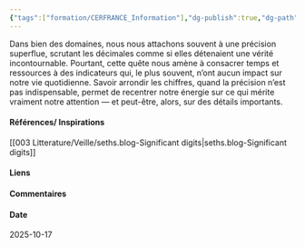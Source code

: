 ```yaml
---
{"tags":["formation/CERFRANCE_Information"],"dg-publish":true,"dg-path":"Notes permanentes/20251017 - Information - précision - exigence.md","permalink":"/notes-permanentes/20251017-information-precision-exigence/","dgPassFrontmatter":true}
---
```


Dans bien des domaines, nous nous attachons souvent à une précision superflue, scrutant les décimales comme si elles détenaient une vérité incontournable. 
Pourtant, cette quête nous amène à consacrer temps et ressources à des indicateurs qui, le plus souvent, n’ont aucun impact sur notre vie quotidienne. 
Savoir arrondir les chiffres, quand la précision n’est pas indispensable, permet de recentrer notre énergie sur ce qui mérite vraiment notre attention — et peut-être, alors, sur des détails importants.

#### Références/ Inspirations
[[003 Litterature/Veille/seths.blog-Significant digits\|seths.blog-Significant digits]]

#### Liens



#### Commentaires



#### Date
2025-10-17
